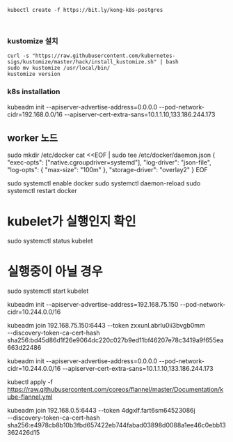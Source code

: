 ```
kubectl create -f https://bit.ly/kong-k8s-postgres



```


### kustomize 설치
```
curl -s "https://raw.githubusercontent.com/kubernetes-sigs/kustomize/master/hack/install_kustomize.sh" | bash
sudo mv kustomize /usr/local/bin/
kustomize version
```



### k8s installation

kubeadm init  --apiserver-advertise-address=0.0.0.0 --pod-network-cidr=192.168.0.0/16  --apiserver-cert-extra-sans=10.1.1.10,133.186.244.173

## worker 노드
sudo mkdir /etc/docker
cat <<EOF | sudo tee /etc/docker/daemon.json
{
  "exec-opts": ["native.cgroupdriver=systemd"],
  "log-driver": "json-file",
  "log-opts": {
    "max-size": "100m"
  },
  "storage-driver": "overlay2"
}
EOF

sudo systemctl enable docker
sudo systemctl daemon-reload
sudo systemctl restart docker

# kubelet가 실행인지 확인
sudo systemctl status kubelet
# 실행중이 아닐 경우
sudo systemctl start kubelet




kubeadm init   --apiserver-advertise-address=192.168.75.150  --pod-network-cidr=10.244.0.0/16

kubeadm join 192.168.75.150:6443 --token zxxunl.abrlu0ii3bvgb0mm \
        --discovery-token-ca-cert-hash sha256:bd45d86d1f26e9064dc220c027b9ed11bf46207e78c3419a9f655ea663d22486

kubeadm init  --apiserver-advertise-address=0.0.0.0 --pod-network-cidr=10.244.0.0/16  --apiserver-cert-extra-sans=10.1.1.10,133.186.244.173

kubectl apply -f https://raw.githubusercontent.com/coreos/flannel/master/Documentation/kube-flannel.yml


kubeadm join 192.168.0.5:6443 --token 4dgxlf.fart6sm64523086j \
        --discovery-token-ca-cert-hash sha256:e4978cb8b10b3fbd657422eb744fabad03898d0088a1ee46c0ebb13362426d15
